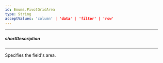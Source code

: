 ```yaml
---
id: Enums.PivotGridArea
type: String
acceptValues: 'column' | 'data' | 'filter' | 'row'
---
```

---
##### shortDescription
<!-- Description goes here -->

---
<!-- Description goes here -->
Specifies the field's area.